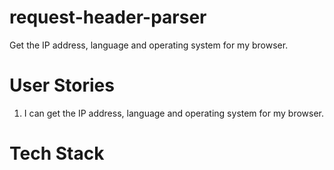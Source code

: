 # request-header-parser
Get the IP address, language and operating system for my browser.

# User Stories
1.  I can get the IP address, language and operating system for my browser.

# Tech Stack


